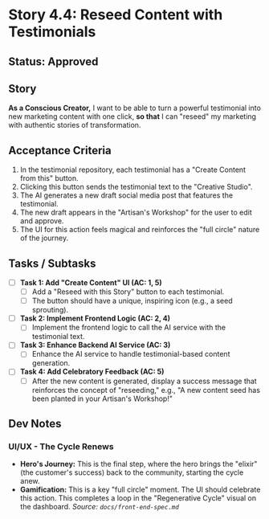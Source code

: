 # Story 4.4: Reseed Content with Testimonials

## Status: Approved

## Story
**As a Conscious Creator,** I want to be able to turn a powerful testimonial into new marketing content with one click, **so that** I can "reseed" my marketing with authentic stories of transformation.

## Acceptance Criteria
1.  In the testimonial repository, each testimonial has a "Create Content from this" button.
2.  Clicking this button sends the testimonial text to the "Creative Studio".
3.  The AI generates a new draft social media post that features the testimonial.
4.  The new draft appears in the "Artisan's Workshop" for the user to edit and approve.
5.  The UI for this action feels magical and reinforces the "full circle" nature of the journey.

## Tasks / Subtasks
- [ ] **Task 1: Add "Create Content" UI (AC: 1, 5)**
    - [ ] Add a "Reseed with this Story" button to each testimonial.
    - [ ] The button should have a unique, inspiring icon (e.g., a seed sprouting).
- [ ] **Task 2: Implement Frontend Logic (AC: 2, 4)**
    - [ ] Implement the frontend logic to call the AI service with the testimonial text.
- [ ] **Task 3: Enhance Backend AI Service (AC: 3)**
    - [ ] Enhance the AI service to handle testimonial-based content generation.
- [ ] **Task 4: Add Celebratory Feedback (AC: 5)**
    - [ ] After the new content is generated, display a success message that reinforces the concept of "reseeding," e.g., "A new content seed has been planted in your Artisan's Workshop!"

## Dev Notes
### UI/UX - The Cycle Renews
*   **Hero's Journey:** This is the final step, where the hero brings the "elixir" (the customer's success) back to the community, starting the cycle anew.
*   **Gamification:** This is a key "full circle" moment. The UI should celebrate this action. This completes a loop in the "Regenerative Cycle" visual on the dashboard.
    *Source: `docs/front-end-spec.md`*